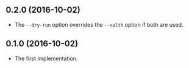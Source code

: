 ## 0.2.0 (2016-10-02)

* The `--dry-run` option overrides the `--valth` option if both are used.

## 0.1.0 (2016-10-02)

* The first implementation.
